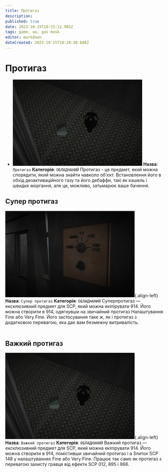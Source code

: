 ```yaml
---
title: Протигаз
description: 
published: true
date: 2023-10-15T10:33:12.965Z
tags: game, ua, gas mask
editor: markdown
dateCreated: 2023-10-15T10:28:30.698Z
---
```


# Протигаз

- ![gasmask.heavy.wiki.png](/images/items/gasmask.heavy.wiki.png)
**Назва**: `Протигаз`
**Категорія**: `ОБЛАДНАНИЙ`
Протигаз - це предмет, який можна спорядити, який можна знайти навколо
об'єкт. Встановлення його в обхід дезактиваційного газу та його
дебаффи, такі як кашель і швидке моргання, але це, можливо, затьмарює
ваше бачення.

## Супер протигаз
![gasmask.super.wiki.fixed.png](/images/items/gasmask.super.wiki.fixed.png){.align-left}**Назва**: `Супер протигаз`
**Категорія**: `ОБЛАДНАНИЙ`
Суперпротигаз — ексклюзивний предмет для SCP, який можна екіпірувати
914. Його можна створити в 914, одягнувши на звичайний протигаз
Налаштування Fine або Very Fine. Його застосування таке ж, як і протигаз
з додатковою перевагою, яка дає вам безмежну витривалість.
⠀
⠀
⠀
⠀
⠀
⠀
## Важкий протигаз
![gasmask.heavy.wiki.png](/images/items/gasmask.heavy.wiki.png){.align-left}**Назва**: `Важкий протигаз`
**Категорія**: `ОБЛАДНАНИЙ`
Важкий протигаз — ексклюзивний предмет для SCP, який можна екіпірувати
914. Його можна створити в 914, помістивши звичайний протигаз і a
Злиток SCP 148 у налаштуваннях Fine або Very Fine. Працює так само
як протигаз з перевагою захисту гравця від
ефекти SCP 012, 895 і 966.
